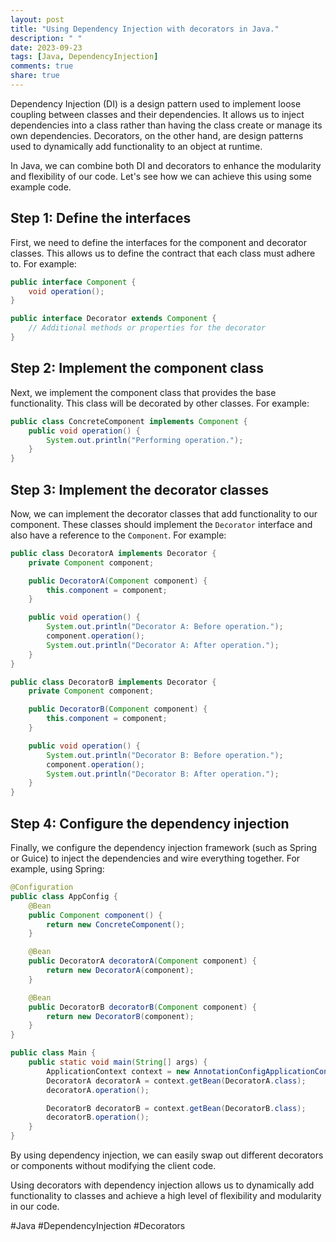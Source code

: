 ```yaml
---
layout: post
title: "Using Dependency Injection with decorators in Java."
description: " "
date: 2023-09-23
tags: [Java, DependencyInjection]
comments: true
share: true
---
```


Dependency Injection (DI) is a design pattern used to implement loose coupling between classes and their dependencies. It allows us to inject dependencies into a class rather than having the class create or manage its own dependencies. Decorators, on the other hand, are design patterns used to dynamically add functionality to an object at runtime.

In Java, we can combine both DI and decorators to enhance the modularity and flexibility of our code. Let's see how we can achieve this using some example code.

## Step 1: Define the interfaces

First, we need to define the interfaces for the component and decorator classes. This allows us to define the contract that each class must adhere to. For example:

```java
public interface Component {
    void operation();
}

public interface Decorator extends Component {
    // Additional methods or properties for the decorator
}
```

## Step 2: Implement the component class

Next, we implement the component class that provides the base functionality. This class will be decorated by other classes. For example:

```java
public class ConcreteComponent implements Component {
    public void operation() {
        System.out.println("Performing operation.");
    }
}
```

## Step 3: Implement the decorator classes

Now, we can implement the decorator classes that add functionality to our component. These classes should implement the `Decorator` interface and also have a reference to the `Component`. For example:

```java
public class DecoratorA implements Decorator {
    private Component component;

    public DecoratorA(Component component) {
        this.component = component;
    }

    public void operation() {
        System.out.println("Decorator A: Before operation.");
        component.operation();
        System.out.println("Decorator A: After operation.");
    }
}

public class DecoratorB implements Decorator {
    private Component component;

    public DecoratorB(Component component) {
        this.component = component;
    }

    public void operation() {
        System.out.println("Decorator B: Before operation.");
        component.operation();
        System.out.println("Decorator B: After operation.");
    }
}
```

## Step 4: Configure the dependency injection

Finally, we configure the dependency injection framework (such as Spring or Guice) to inject the dependencies and wire everything together. For example, using Spring:

```java
@Configuration
public class AppConfig {
    @Bean
    public Component component() {
        return new ConcreteComponent();
    }

    @Bean
    public DecoratorA decoratorA(Component component) {
        return new DecoratorA(component);
    }

    @Bean
    public DecoratorB decoratorB(Component component) {
        return new DecoratorB(component);
    }
}

public class Main {
    public static void main(String[] args) {
        ApplicationContext context = new AnnotationConfigApplicationContext(AppConfig.class);
        DecoratorA decoratorA = context.getBean(DecoratorA.class);
        decoratorA.operation();

        DecoratorB decoratorB = context.getBean(DecoratorB.class);
        decoratorB.operation();
    }
}
```

By using dependency injection, we can easily swap out different decorators or components without modifying the client code.

Using decorators with dependency injection allows us to dynamically add functionality to classes and achieve a high level of flexibility and modularity in our code.

#Java #DependencyInjection #Decorators